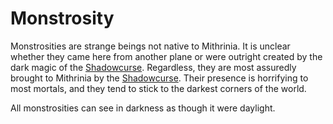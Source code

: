 # Monstrosity

Monstrosities are strange beings not native to Mithrinia. It is unclear whether they came here from another plane or were outright created by the dark magic of the [Shadowcurse](../../Game%20Procedures/Hazards/Shadowcurse.md). Regardless, they are most assuredly brought to Mithrinia by the [Shadowcurse](../../Game%20Procedures/Hazards/Shadowcurse.md). Their presence is horrifying to most mortals, and they tend to stick to the darkest corners of the world.

All monstrosities can see in darkness as though it were daylight.
